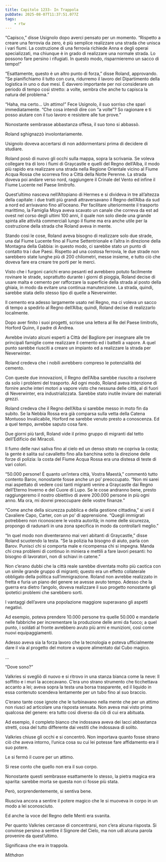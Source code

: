 ```yaml
---
title: Capitolo 1233- In Trappola
pubDate: 2025-08-07T11:37:51.077Z
tags:
    - rtw
---
```



“Capisco,” disse Usignolo dopo averci pensato per un momento. “Rispetto a creare una ferrovia da zero, è più semplice realizzare una strada che unisca i vari fiumi. La costruzione di una ferrovia richiede Anna e degli operai specializzati, ma chiunque è in grado di realizzare una normale strada. Lo possono fare persino i rifugiati. In questo modo, risparmieremo un sacco di tempo!”


“Esattamente, questo è un altro punto di forza,” disse Roland, approvando. “Se pianifichiamo il tutto con cura, ridurremo il lavoro del Dipartimento della logistica in uno o due mesi. È davvero importante per noi considerare un periodo di tempo così stretto: a volte, sembra che anche tu capisca la natura del problema.”


“Haha, ma certo… Un attimo!” Fece Usignolo, il suo sorriso che sparì immediatamente. “Che cosa intendi dire con “a volte”? So ragionare e ti posso aiutare con il tuo lavoro e resistere alle tue prove.”


Nonostante sembrasse abbastanza offesa, il suo tono si abbassò.


Roland sghignazzò involontariamente.


Usignolo doveva accertarsi di non addormentarsi prima di decidere di studiare.


Roland posò di nuovo gli occhi sulla mappa, sopra la scrivania. Se voleva collegare tra di loro i fiumi di Graycastle e quelli del Regno dell’Alba, il modo più rapido era realizzare una strada nella Regione Orientale vicino al Fiume Acqua Rossa che scorreva fino a Città della Notte Perenne. La strada doveva poi andare verso nord, raggiungere il Crinale del Vento ed infine il Fiume Lucente nel Paese limitrofo.


Quest’ultimo nasceva nell’Altopiano di Hermes e si divideva in tre all’altezza della capitale: i due tratti più grandi attraversavano il Regno dell’Alba da sud a nord ed arrivavano fino all’oceano. Per facilitare ulteriormente il trasporto marittimo, la Famiglia Moya aveva scavato un canale che correva da est ad ovest nel corso degli ultimi 100 anni, il quale non solo diede una grande spinta alle attività commerciali lungo il fiume ma era anche utile per la costruzione della strada che Roland aveva in mente.


Stando così le cose, Roland aveva bisogno di realizzare solo due strade, una dal Fiume Lucente fino al Fiume Settentrionale e l’altra in direzione della Montagna della Gabbia: in questo modo, ci sarebbe stato un punto di contatto tra i due Paesi. Rispetto ad una costosa ferrovia, le due strade non sarebbero state lunghe più di 200 chilometri, messe insieme, e tutto ciò che doveva fare era creare tre porti per le merci.


Visto che i furgoni carichi erano pesanti ed avrebbero potuto facilmente rovinare le strade, soprattutto durante i giorni di pioggia, Roland decise di usare malta e cemento per rafforzare la superficie della strada al posto della ghiaia, in modo da evitare una continua manutenzione. La strada, quindi, sarebbe stata dello stesso tipo di quelle a Neverwinter.


Il cemento era adesso largamente usato nel Regno, ma ci voleva un sacco di tempo a spedirlo al Regno dell’Alba; quindi, Roland decise di realizzarlo localmente.


Dopo aver finito i suoi progetti, scrisse una lettera al Re del Paese limitrofo, Horford Quinn, il padre di Andrea.


Avrebbe inviato alcuni esperti a Città del Bagliore per insegnare alle tre principali famiglie come realizzare il cemento ed i battelli a vapore. A quel punto sarebbe riusciti a creare un impianto ed a realizzare la strada per Neverwinter.


Roland credeva che i nobili avrebbero compreso le potenzialità del cemento.


Con queste due innovazioni, il Regno dell’Alba sarebbe riuscito a risolvere da solo i problemi del trasporto. Ad ogni modo, Roland aveva intenzione di fornire anche interi motori a vapore visto che nessuna delle città, al di fuori di Neverwinter, era industrializzata. Sarebbe stato inutile inviare dei materiali grezzi.


Roland credeva che il Regno dell’Alba si sarebbe messo in moto fin da subito. Se la Nebbia Rossa era già comparsa sulla vetta della Catena Montuoso Invalicabile, Horford ne sarebbe venuto presto a conoscenza. Ed a quel tempo, avrebbe saputo cosa fare.






Due giorni più tardi, Roland vide il primo gruppo di migranti dal tetto dell’Edificio dei Miracoli.


Il fumo delle navi saliva fino al cielo ed un denso strato ne copriva la costa; la gente è salita sul cavalletto fino alla banchina sotto la direzione delle forze di polizia: la costa del Fiume Acqua Rossa era una distesa di teste di vari colori.


“50.000 persone! È quanto un’intera città, Vostra Maestà,” commentò tutto contento Barov, nonostante fosse anche un po’ preoccupato. “Non mi sarei mai aspettato di vedere così tanti migranti venire a Graycastle dai Regno dell’Eterno Inverno e del Cuore di Lupo. Se le cose andranno bene, presto raggiungeremo il nostro obiettivo di avere 200.000 persone in più ogni anno. Ma ora, mi dovrei preoccupare delle vostre finanze.”


“Come anche della sicurezza pubblica e della gestione cittadina,” si unì il Cavaliere Capo, Carter, con un po’ di apprensione. “Quegli immigrati potrebbero non riconoscere le vostra autorità; in nome delle sicurezza, propongo di radunarli in una zona specifica in modo da controllarli meglio.”


“In quel modo non diventeranno mai veri abitanti di Graycastle,” disse Roland scuotendo la testa. “Se la polizia ha bisogno di aiuto, parla con Barov. Punisci chi si comporta male e ricompensa chi si impegna. Manda chi crea problemi di continuo in miniera e mettili a fare lavori pesanti: ho bisogno di lavoratori, non di schiavi in catene.”


Non c’erano dubbi che la città reale sarebbe diventata molto più caotica con un simile grande gruppo di migranti; questo era un effetto collaterale obbligato della politica sull’immigrazione. Roland non avrebbe realizzato in fretta e furia un piano del genere se avesse avuto tempo. Adesso che la guerra era dietro l’angolo, doveva realizzare il suo progetto nonostante gli ipotetici problemi che sarebbero sorti.


I vantaggi dell’avere una popolazione maggiore superavano gli aspetti negativi.


Ad esempio, poteva prendere 10.000 persone tra quelle 50.000 e mandarle nelle fabbriche per incrementare la produzione delle armi da fuoco; a quel punto, i soldati al fronte avrebbero avuto più armi e munizioni, così come nuovi equipaggiamenti.


Adesso aveva sia la forza lavoro che la tecnologia e poteva ufficialmente dare il via al progetto del motore a vapore alimentato dal Cubo magico.


…


“Dove sono?”


Valkries si svegliò di nuovo e si ritrovo in una stanza bianca come la neve: Il soffitto e i muri la accecavano. C’era uno strano strumento che ticchettava accanto a lei; aveva sopra la testa una borsa trasparente, ed il liquido in essa contenuto scendeva lentamente per un tubo fino al suo braccio.


C’erano tante cose ignote che le turbinavano nella mente che per un attimo non riuscì ad articolare una risposta sensata. Non aveva mai visto prima qualcosa del genere: era tutto così diverso da ciò di cui era abituata.


Ad esempio, il completo bianco che indossava aveva dei lacci abbastanza stretti, cosa del tutto differente dai vestiti che indossava di solito.


Valkries chiuse gli occhi e si concentrò. Non importava quanto fosse strano ciò che aveva intorno, l’unica cosa su cui lei potesse fare affidamento era il suo potere.


Le si fermò il cuore per un attimo.


Si rese conto che quello non era il suo corpo.


Nonostante questi sembrasse esattamente lo stesso, la pietra magica era sparita: sarebbe morta se questa non ci fosse più stata.


Però, sorprendentemente, si sentiva bene.


Riusciva ancora a sentire il potere magico che le si muoveva in corpo in un modo a lei sconosciuto.


Ed anche la voce del Regno delle Menti era svanita.


Per quanto Valkries cercasse di concentrarsi, non c’era alcuna risposta. Si convinse persino a sentire il Signore del Cielo, ma non udì alcuna parola provenire da quest’ultimo.


Significava che era in trappola.






<em>Mithdran</em>


<em> </em>












































                                


                                




